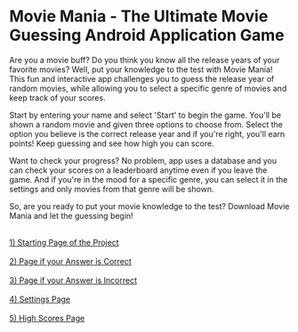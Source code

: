 # Movie Mania - The Ultimate Movie Guessing Android Application Game

Are you a movie buff? Do you think you know all the release years of your favorite movies? Well, put your knowledge to the test with Movie Mania! This fun and interactive app challenges you to guess the release year of random movies, while allowing you to select a specific genre of movies and keep track of your scores.

Start by entering your name and select 'Start' to begin the game. You'll be shown a random movie and given three options to choose from. Select the option you believe is the correct release year and if you're right, you'll earn points! Keep guessing and see how high you can score.

Want to check your progress? No problem, app uses a database and you can check your scores on a leaderboard anytime even if you leave the game. And if you're in the mood for a specific genre, you can select it in the settings and only movies from that genre will be shown.

So, are you ready to put your movie knowledge to the test? Download Movie Mania and let the guessing begin!


<br> [1) Starting Page of the Project](https://github.com/D-Kumar19/Movie-Mania/blob/master/Pictures/Starting%20Page.PNG) </br>
<br> [2) Page if your Answer is Correct](https://github.com/D-Kumar19/Movie-Mania/blob/master/Pictures/Game%20Page%201.png) </br>
<br> [3) Page if your Answer is Incorrect](https://github.com/D-Kumar19/Movie-Mania/blob/master/Pictures/Game%20Page%202.png) </br>
<br> [4) Settings Page](https://github.com/D-Kumar19/Movie-Mania/blob/master/Pictures/Settings%20Page.png) </br>
<br> [5) High Scores Page](https://github.com/D-Kumar19/Movie-Mania/blob/master/Pictures/High%20Scores%20Page.png) </br>
